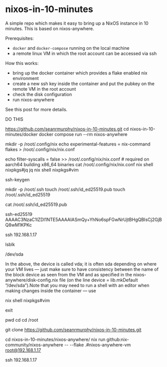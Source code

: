 # nixos-in-10-minutes

A simple repo which makes it easy to bring up a NixOS instance in 10 minutes. This is based on
nixos-anywhere.

Prerequisites:

- `docker` and `docker-compose` running on the local machine
- a remote linux VM in which the root account can be accessed via ssh

How this works:

- bring up the docker container which provides a flake enabled nix environment
- create a new ssh key inside the container and put the pubkey on the remote VM in the root account
- check the disk configuration
- run nixos-anywhere

See this post for more details.

DO THIS

https://github.com/seanrmurphy/nixos-in-10-minutes.git
cd nixos-in-10-minutes/docker
docker compose run --rm nixos-anywhere

mkdir -p /root/.config/nix
echo experimental-features = nix-command flakes > /root/.config/nix/nix.conf

echo filter-syscalls = false >> /root/.config/nix/nix.conf # required on aarch64 building x86_64 binaries
cat /root/.config/nix/nix.conf
nix shell nixpkgs#jq
jq
nix shell nixpkgs#vim

ssh-keygen

mkdir -p /root/.ssh
touch /root/.ssh/id_ed25519.pub
touch /root/.ssh/id_ed25519

cat /root/.ssh/id_ed25519.pub

ssh-ed25519 AAAAC3NzaC1lZDI1NTE5AAAAIASmQy+YhNo6spFGwNrUjtBHgQBIsCj2GjBQ8wM1KPKc

ssh 192.168.1.17

lsblk

/dev/sda

In the above, the device is called vda; it is often sda depending on where your VM lives — just make sure to have consistency between the name of the block device as seen from the VM and as specified in the nixos-anywhere/disk-config.nix file (on the line device = lib.mkDefault “/dev/sda”).Note that you may need to run a shell with an editor when making changes inside the container — use

nix shell nixpkgs#vim

exit

pwd
cd
cd /root

git clone https://github.com/seanrmurphy/nixos-in-10-minutes.git

cd nixos-in-10-minutes/nixos-anywhere/
nix run github:nix-community/nixos-anywhere -- --flake .#nixos-anywhere-vm root@192.168.1.17

ssh 192.168.1.17
